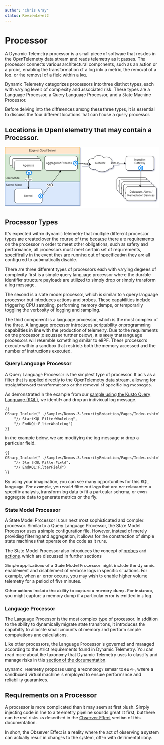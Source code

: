 ```yaml
---
author: "Chris Gray"
status: ReviewLevel2
---
```


# Processor

A Dynamic Telemetry processor is a small piece of software that resides
in the OpenTelemetry data stream and reads telemetry as it passes. The
processor connects various architectural components, such as an action
or a probe, enabling the transformation of a log into a metric, the
removal of a log, or the removal of a field within a log.

Dynamic Telemetry categorizes processors into three distinct types, each
with varying levels of complexity and associated risk. These types are a
Language Processor, a Query Language Processor, and a State Machine
Processor.

Before delving into the differences among these three types, it is
essential to discuss the four different locations that can house a query
processor.

## Locations in OpenTelemetry that may contain a Processor.

![](../orig_media/Architecture.Boxes.Yes.DynamicTelemetry.drawio.png)


## Processor Types

It\'s expected within dynamic telemetry that multiple different
processor types are created over the course of time because there are
requirements on the processor in order to meet other obligations, such
as safety and performance, all processors must meet certain set of
requirements, specifically in the event they are running out of
specification they are all configured to automatically disable.

There are three different types of processors each with varying degrees
of complexity first is a simple query language processor where the
durable identifier structure payloads are utilized to simply drop or
simply transform a log message.


The second is a state model processor, which is similar to a query
language processor but introduces actions and probes. These capabilities
include triggering CPU sampling, performing memory dumps, or temporarily
toggling the verbosity of logging and sampling.

The third component is a language processor, which is the most complex
of the three. A language processor introduces scriptability or
programming capabilities in line with the production of telemetry. Due
to the requirements on the processor (discussed further below), it is
likely that language processors will resemble something similar to eBPF.
These processors execute within a sandbox that restricts both the memory
accessed and the number of instructions executed.

### Query Language Processor

A Query Language Processor is the simplest type of processor. It acts as a filter that is applied directly to the OpenTelemetry data stream, allowing for straightforward transformations or the removal of specific log messages.

As demonstrated in the example from our [sample using the Kusto Query Language (KQL)](./Demos.HighLevel.Overview.md), we identify and drop an individual log message.

``` cdocs_include
{{ CSharp_Include("../Samples/Demos.3.SecurityRedaction/Pages/Index.cshtml.cs",
    "// StartKQL:FilterWholeLog",
    "// EndKQL:FilterWholeLog")
}}
```

In the example below, we are modifying the log message to drop a particular field.

``` cdocs_include
{{ CSharp_Include("../Samples/Demos.3.SecurityRedaction/Pages/Index.cshtml.cs",
    "// StartKQL:FilterField",
    "// EndKQL:FilterField")
}}
```

By using your imagination, you can see many opportunities for this KQL language. For example, you could filter out logs that are not relevant to a specific analysis, transform log data to fit a particular schema, or even aggregate data to generate metrics on the fly.


### State Model Processor

A State Model Processor is our next most sophisticated and complex processor. Similar to a Query Language Processor, the State Model Processor uses a simple configuration file. However, instead of merely providing filtering and aggregation, it allows for the construction of simple state machines that operate on the code as it runs.

The State Model Processor also introduces the concept of [probes](./Architecture.Probes.Overview.document.md) and [actions](./PositionPaper.Actions.document.md), which are discussed in further sections.

Simple applications of a State Model Processor might include the dynamic enablement and disablement of verbose logs in specific situations. For example, when an error occurs, you may wish to enable higher volume telemetry for a period of five minutes.

Other actions include the ability to capture a memory dump. For instance, you might capture a memory dump if a particular error is emitted in a log.

### Language Processor

The Language Processor is the most complex type of processor. In addition to the ability to dynamically migrate state transitions, it introduces the capability to allocate small amounts of memory and perform simple computations and calculations.

Like other processors, the Language Processor is governed and managed according to the strict requirements found in Dynamic Telemetry. You can read more about the taxonomy that Dynamic Telemetry uses to classify and manage risks in this [section of the documentation](./PositionPaper.ProbeRiskLevels.document.md).

Dynamic Telemetry proposes using a technology similar to eBPF, where a sandboxed virtual machine is employed to ensure performance and reliability guarantees.

## Requirements on a Processor

A processor is more complicated than it may seem at first blush. Simply injecting code in line to a telemetry pipeline sounds great at first, but there can be real risks as described in the [Observer Effect](./PositionPaper.ObserverEffect.document.md) section of this documentation.

In short, the Observer Effect is a reality where the act of observing a system can actually result in changes to the system, often with detrimental irony.
